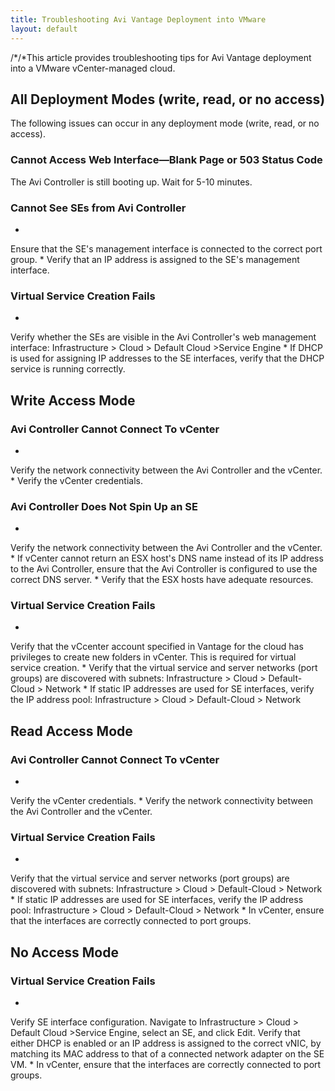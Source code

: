 ```yaml
---
title: Troubleshooting Avi Vantage Deployment into VMware
layout: default
---
```

/*/*This article provides troubleshooting tips for Avi Vantage deployment into a VMware vCenter-managed cloud.

## All Deployment Modes (write, read, or no access)

The following issues can occur in any deployment mode (write, read, or no access).

### Cannot Access Web Interface—Blank Page or 503 Status Code

The Avi Controller is still booting up. Wait for 5-10 minutes.

### Cannot See SEs from Avi Controller

* 
Ensure that the SE's management interface is connected to the correct port group.
* 
Verify that an IP address is assigned to the SE's management interface.

### Virtual Service Creation Fails

* 
Verify whether the SEs are visible in the Avi Controller's web management interface: Infrastructure > Cloud > Default Cloud >Service Engine
* 
If DHCP is used for assigning IP addresses to the SE interfaces, verify that the DHCP service is running correctly.

## Write Access Mode

### Avi Controller Cannot Connect To vCenter

* 
Verify the network connectivity between the Avi Controller and the vCenter.
* 
Verify the vCenter credentials.

### Avi Controller Does Not Spin Up an SE

* 
Verify the network connectivity between the Avi Controller and the vCenter.
* 
If vCenter cannot return an ESX host's DNS name instead of its IP address to the Avi Controller, ensure that the Avi Controller is configured to use the correct DNS server.
* 
Verify that the ESX hosts have adequate resources.

### Virtual Service Creation Fails

* 
Verify that the vCcenter account specified in Vantage for the cloud has privileges to create new folders in vCenter. This is required for virtual service creation.
* 
Verify that the virtual service and server networks (port groups) are discovered with subnets: Infrastructure > Cloud > Default-Cloud > Network
* 
If static IP addresses are used for SE interfaces, verify the IP address pool: Infrastructure > Cloud > Default-Cloud > Network

## Read Access Mode

### Avi Controller Cannot Connect To vCenter

* 
Verify the vCenter credentials.
* 
Verify the network connectivity between the Avi Controller and the vCenter.

### Virtual Service Creation Fails

* 
Verify that the virtual service and server networks (port groups) are discovered with subnets: Infrastructure > Cloud > Default-Cloud > Network
* 
If static IP addresses are used for SE interfaces, verify the IP address pool: Infrastructure > Cloud > Default-Cloud > Network
* 
In vCenter, ensure that the interfaces are correctly connected to port groups.

## No Access Mode

### Virtual Service Creation Fails

* 
Verify SE interface configuration. Navigate to Infrastructure > Cloud > Default Cloud >Service Engine, select an SE, and click Edit. Verify that either DHCP is enabled or an IP address is assigned to the correct vNIC, by matching its MAC address to that of a connected network adapter on the SE VM.
* 
In vCenter, ensure that the interfaces are correctly connected to port groups.